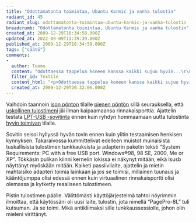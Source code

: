 ```yaml
---
title: "Odottamatonta toimintaa, Ubuntu Karmic ja vanha tulostin"
radiant_id: 45
radiant_slug: odottamatonta-toimintaa-ubuntu-karmic-ja-vanha-tulostin
breadcrumb: "Odottamatonta toimintaa, Ubuntu Karmic ja vanha tulostin"
created_at: 2009-12-29T16:34:58.000Z
updated_at: 2022-09-09T13:39:39.000Z
published_at: 2009-12-29T18:34:58.000Z
tags: ["säätö"]
comments:
-
  author: Tuomo
  content: "Odottaessa tappelua koneen kanssa kaikki sujuu hyvin...\r\nMutta auta armias, jos olettaa että tämähän menee heittämällä... (Varsinkin jos on yleisöä silloin...)"
  filter_id: Textile
  content_html: "<p>Odottaessa tappelua koneen kanssa kaikki sujuu hyvin&#8230;<br />\nMutta auta armias, jos olettaa että tämähän menee heittämällä&#8230; (Varsinkin jos on yleisöä silloin&#8230;)</p>"
  created_at: 2009-12-29T20:32:06.000Z
---
```

<p>Vaihdoin taannoin <a href="http://salattu.huuto.net/kohteet/antec-sonata-athlon64-3000-2gt-160gt/122329902">ison pönton</a> tilalle <a href="http://asus.com/product.aspx?P_ID=1pNrGi0gdu4vPTUX">pienen pöntön</a> sillä seurauksella, että <a href="http://www1.epinions.com/prices/S0025868_Minolta_PagePro_8L">uskollinen tulostimeni</a> jäi ilman kaipaamaansa rinnakaisporttia. Ajattelin testata <a href="http://catalog.belkin.com/IWCatProductPage.process?Product_Id=280282"><span class="caps">LPT</span>-<span class="caps">USB</span> -sovitinta</a> ennen kuin ryhdyn hommaamaan uutta tulostinta <a href="http://www.linuxprinting.org/show_printer.cgi?recnum=Minolta-PagePro_8L">hyvin toimivan</a> tilalle.</p>
<p>Sovitin seisoi hyllyssä hyvän tovin ennen kuin ylitin testaamisen henkisen kynnyksen. Takaraivossa kummittelivat edelleen muistot muinaisista tuskallisista tulostimen tunkkauksista ja adapterin paketin teksti &#8220;System Requirements: PC with a free <span class="caps">USB</span> port. Windows®98, 98 SE, 2000, Me or XP&#8221;.  Tökkäsin pulikan kiinni kernelin lokissa ei näkynyt mitään, eikä lsusb näyttänyt myöskään mitään. Kaiketi passiivilaite, ajattelin ja mietin mahtaisiko adapteri toimia lainkaan ja jos se toimisi, millainen tuunaus ja kääntöjumppa olisi edessä ennen kuin virtuaalinen rinnakaisportti olisi olemassa ja kytketty reaaliseen tulostimeen.</p>
<p>Pistin tulostimen päälle.  Välittömästi käyttöjärjestelmä tahtoi nöyrimmin ilmoittaa, että käytössäni oli uusi laite, tulostin, jota nimellä &#8220;PagePro-8L&#8221; tuli kutsuman.  Ja se toimi.  Mikä antikliimaksi sille tunkkaussessiolle, johon olin mieleni virittänyt.</p>